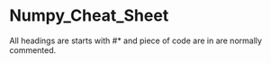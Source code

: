 # Numpy_Cheat_Sheet
All headings are starts with #* and piece of code are in are normally commented.
